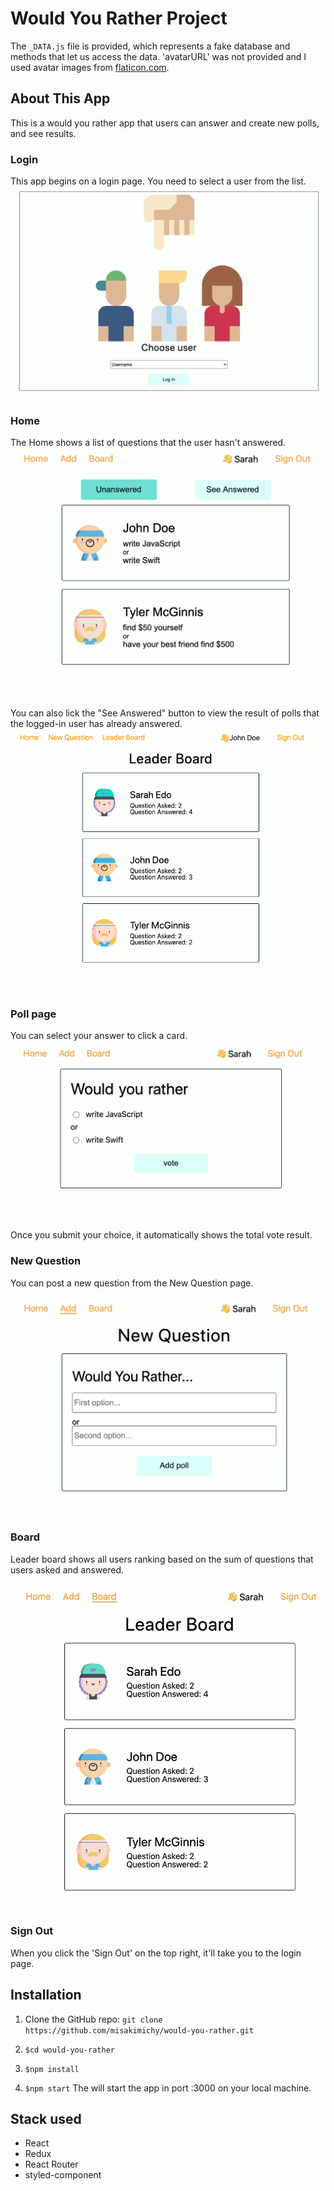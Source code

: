 # Would You Rather Project

The `_DATA.js` file is provided, which represents a fake database and methods that let us access the data. 'avatarURL' was not provided and I used avatar images from [flaticon.com](https://www.flaticon.com/).

## About This App

This is a would you rather app that users can answer and create new polls, and see results.

### Login

This app begins on a login page. You need to select a user from the list.
![alt screenshot of the login page](image/screenshot.png)

### Home

The Home shows a list of questions that the user hasn't answered.
![alt screenshot of Home](image/screenshot_home.png)
\
You can also lick the "See Answered" button to view the result of polls that the logged-in user has already answered.
![alt screenshot of Home](image/screenshot_leaderboard.png)

### Poll page

You can select your answer to click a card.
![alt screenshot of Home](image/screenshot_poll.png)
Once you submit your choice, it automatically shows the total vote result.

### New Question

You can post a new question from the New Question page.

![alt screenshot of Home](image/screenshot_new_question.png)

### Board

Leader board shows all users ranking based on the sum of questions that users asked and answered.

![alt screenshot of Home](image/screenshot_board.png)

### Sign Out

When you click the 'Sign Out' on the top right, it'll take you to the login page.

## Installation

1. Clone the GitHub repo: `git clone https://github.com/misakimichy/would-you-rather.git`

2. `$cd would-you-rather`

3. `$npm install`

4. `$npm start`
   The will start the app in port :3000 on your local machine.

## Stack used

- React
- Redux
- React Router
- styled-component

